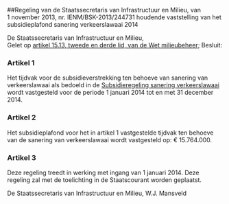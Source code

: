 <meta http-equiv='Content-Type' content='text/html; charset=utf-8' />

##Regeling van de Staatssecretaris van Infrastructuur en Milieu, van 1 november 2013, nr. IENM/BSK-2013/244731 houdende vaststelling van het subsidieplafond sanering verkeerslawaai 2014

De Staatssecretaris van Infrastructuur en Milieu,  
Gelet op [artikel 15.13, tweede en derde lid, van de Wet milieubeheer](../../../../../../../../wet/wet/milieubeheer/BWBR0003245/README.md);
Besluit:    

### Artikel  1  

Het tijdvak voor de subsidieverstrekking ten behoeve van sanering van verkeerslawaai als bedoeld in de [Subsidieregeling sanering verkeerslawaai](../../../../../../../../ministeriele-regeling/subsidieregeling/sanering/verkeerslawaai/BWBR0020731/README.md) wordt vastgesteld voor de periode 1 januari 2014 tot en met 31 december 2014. 

### Artikel  2  

Het subsidieplafond voor het in artikel 1 vastgestelde tijdvak ten behoeve van de sanering van verkeerslawaai wordt vastgesteld op: € 15.764.000. 

### Artikel  3  

Deze regeling treedt in werking met ingang van 1 januari 2014. 
Deze regeling zal met de toelichting in de Staatscourant worden geplaatst.  

De 
Staatssecretaris van Infrastructuur en Milieu, 
W.J. Mansveld     
